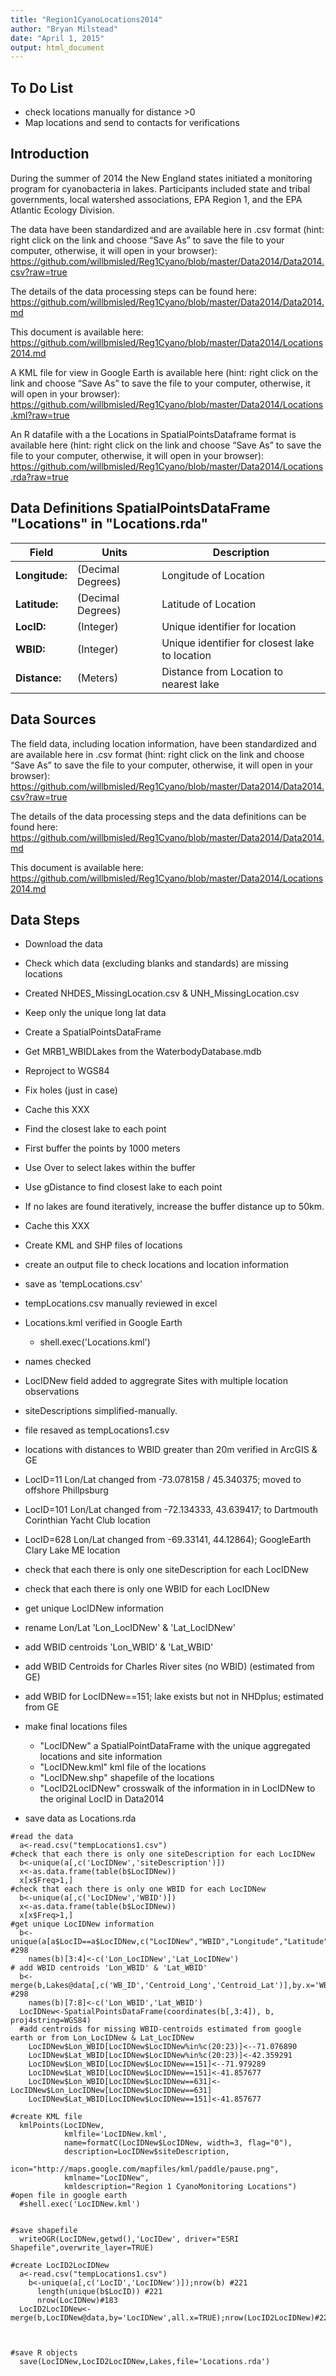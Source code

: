 ```yaml
---
title: "Region1CyanoLocations2014"
author: "Bryan Milstead"
date: "April 1, 2015"
output: html_document
---
```

<!---
use these command instead of the knit icon if you want the data and work loaded into the R workspace
  library(knitr)
    setwd("Data2014")
    knit('Locations2014.rmd')
  -->


To Do List
-------------------------
* check locations manually for distance >0
* Map locations and send to contacts for verifications

Introduction
-------------------------
During the summer of 2014 the New England states initiated a monitoring program for cyanobacteria in lakes.  Participants included state and tribal governments, local watershed associations, EPA Region 1, and the EPA Atlantic Ecology Division. 

The data have been standardized and are available here in .csv format (hint: right click on the link and choose “Save As” to save the file to your computer, otherwise, it will open in your browser): https://github.com/willbmisled/Reg1Cyano/blob/master/Data2014/Data2014.csv?raw=true

The details of the data processing steps can be found here: https://github.com/willbmisled/Reg1Cyano/blob/master/Data2014/Data2014.md

This document is available here: https://github.com/willbmisled/Reg1Cyano/blob/master/Data2014/Locations2014.md

A KML file for view in Google Earth is available here (hint: right click on the link and choose “Save As” to save the file to your computer, otherwise, it will open in your browser): https://github.com/willbmisled/Reg1Cyano/blob/master/Data2014/Locations.kml?raw=true

An R datafile with a the Locations in SpatialPointsDataframe format is available here (hint: right click on the link and choose “Save As” to save the file to your computer, otherwise, it will open in your browser): https://github.com/willbmisled/Reg1Cyano/blob/master/Data2014/Locations.rda?raw=true

Data Definitions SpatialPointsDataFrame "Locations" in "Locations.rda" 
-------------------------

Field  | Units | Description
------------- | ------------- | -------------
**Longitude:**|(Decimal Degrees)|Longitude of Location
**Latitude:**|(Decimal Degrees)|Latitude of Location
**LocID:**|(Integer)|Unique identifier for location
**WBID:**|(Integer)|Unique identifier for closest lake to location
**Distance:**|(Meters)|Distance from Location to nearest lake

Data Sources
-------------------------
The field data, including location information, have been standardized and are available here in .csv format (hint: right click on the link and choose “Save As” to save the file to your computer, otherwise, it will open in your browser): https://github.com/willbmisled/Reg1Cyano/blob/master/Data2014/Data2014.csv?raw=true

The details of the data processing steps and the data definitions can be found here: https://github.com/willbmisled/Reg1Cyano/blob/master/Data2014/Data2014.md

This document is available here: https://github.com/willbmisled/Reg1Cyano/blob/master/Data2014/Locations2014.md

Data Steps
-------------------------

* Download the data 
* Check which data (excluding blanks and standards) are missing locations
* Created NHDES_MissingLocation.csv & UNH_MissingLocation.csv



* Keep only the unique long lat data 
* Create a SpatialPointsDataFrame



* Get MRB1_WBIDLakes from the WaterbodyDatabase.mdb
* Reproject to WGS84
* Fix holes (just in case)
* Cache this XXX



* Find the closest lake to each point
* First buffer the points by 1000 meters
* Use Over to select lakes within the buffer
* Use gDistance to find closest lake to each point
* If no lakes are found iteratively, increase the buffer distance up to 50km.
* Cache this XXX



* Create KML and SHP files of locations



* create an output file to check locations and location information
* save as 'tempLocations.csv'



* tempLocations.csv manually reviewed in excel
* Locations.kml verified in Google Earth
  - shell.exec('Locations.kml')
* names checked
* LocIDNew field added to aggregrate Sites with multiple location observations
* siteDescriptions simplified-manually.
* file resaved as tempLocations1.csv
* locations with distances to WBID greater than 20m verified in ArcGIS & GE
* LocID=11 Lon/Lat changed from -73.078158 / 45.340375; moved to offshore Phillpsburg
* LocID=101 Lon/Lat changed from -72.134333, 43.639417; to Dartmouth Corinthian Yacht Club location
* LocID=628 Lon/Lat changed from -69.33141, 44.12864); GoogleEarth Clary Lake ME location
* check that each there is only one siteDescription for each LocIDNew
* check that each there is only one WBID for each LocIDNew
* get unique LocIDNew information
* rename Lon/Lat 'Lon_LocIDNew' & 'Lat_LocIDNew'
* add WBID centroids 'Lon_WBID' & 'Lat_WBID'
* add WBID Centroids for Charles River sites (no WBID) (estimated from GE)
* add WBID for LocIDNew==151; lake exists but not in NHDplus; estimated from GE
* make final locations files
  - "LocIDNew" a SpatialPointDataFrame with the unique aggregated locations and site information
  - "LocIDNew.kml" kml file of the locations
  - "LocIDNew.shp" shapefile of the locations  
  - "LocID2LocIDNew" crosswalk of the information in in LocIDNew to the original LocID in Data2014
* save data as Locations.rda

```{r SaveData, include=FALSE, echo=FALSE, cache=FALSE}xxx
#read the data
  a<-read.csv("tempLocations1.csv")
#check that each there is only one siteDescription for each LocIDNew
  b<-unique(a[,c('LocIDNew','siteDescription')])
  x<-as.data.frame(table(b$LocIDNew))
  x[x$Freq>1,]
#check that each there is only one WBID for each LocIDNew
  b<-unique(a[,c('LocIDNew','WBID')])
  x<-as.data.frame(table(b$LocIDNew))
  x[x$Freq>1,]
#get unique LocIDNew information
  b<-unique(a[a$LocID==a$LocIDNew,c("LocIDNew","WBID","Longitude","Latitude","siteDescription","siteComment")]);nrow(b) #298
    names(b)[3:4]<-c('Lon_LocIDNew','Lat_LocIDNew')
# add WBID centroids 'Lon_WBID' & 'Lat_WBID'
  b<-merge(b,Lakes@data[,c('WB_ID','Centroid_Long','Centroid_Lat')],by.x='WBID',by.y='WB_ID',all.x=TRUE);nrow(b) #298
    names(b)[7:8]<-c('Lon_WBID','Lat_WBID')
  LocIDNew<-SpatialPointsDataFrame(coordinates(b[,3:4]), b, proj4string=WGS84)
  #add centroids for missing WBID-centroids estimated from google earth or from Lon_LocIDNew & Lat_LocIDNew
    LocIDNew$Lon_WBID[LocIDNew$LocIDNew%in%c(20:23)]<--71.076890
    LocIDNew$Lat_WBID[LocIDNew$LocIDNew%in%c(20:23)]<-42.359291
    LocIDNew$Lon_WBID[LocIDNew$LocIDNew==151]<--71.979289
    LocIDNew$Lat_WBID[LocIDNew$LocIDNew==151]<-41.857677
    LocIDNew$Lon_WBID[LocIDNew$LocIDNew==631]<-LocIDNew$Lon_LocIDNew[LocIDNew$LocIDNew==631]
    LocIDNew$Lat_WBID[LocIDNew$LocIDNew==151]<-41.857677

#create KML file        
  kmlPoints(LocIDNew, 
            kmlfile='LocIDNew.kml', 
            name=formatC(LocIDNew$LocIDNew, width=3, flag="0"), 
            description=LocIDNew$siteDescription,
            icon="http://maps.google.com/mapfiles/kml/paddle/pause.png",
            kmlname="LocIDNew",
            kmldescription="Region 1 CyanoMonitoring Locations")
#open file in google earth
  #shell.exec('LocIDNew.kml')


#save shapefile
  writeOGR(LocIDNew,getwd(),'LocIDew', driver="ESRI Shapefile",overwrite_layer=TRUE)

#create LocID2LocIDNew
  a<-read.csv("tempLocations1.csv")
    b<-unique(a[,c('LocID','LocIDNew')]);nrow(b) #221
      length(unique(b$LocID)) #221
      nrow(LocIDNew)#183
  LocID2LocIDNew<-merge(b,LocIDNew@data,by='LocIDNew',all.x=TRUE);nrow(LocID2LocIDNew)#221

        

#save R objects
  save(LocIDNew,LocID2LocIDNew,Lakes,file='Locations.rda')
```

